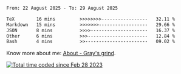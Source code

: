 <!--START_SECTION:waka-->

```txt
From: 22 August 2025 - To: 29 August 2025

TeX        16 mins         >>>>>>>>-----------------   32.11 %
Markdown   15 mins         >>>>>>>------------------   29.66 %
JSON       8 mins          >>>>---------------------   16.37 %
Other      6 mins          >>>----------------------   12.84 %
Bash       4 mins          >>-----------------------   09.02 %
```

<!--END_SECTION:waka-->

<!-- [![grayxu's github stats](https://github-readme-stats.vercel.app/api?username=grayxu&count_private=true&show_icons=true)](https://github.com/grayxu) -->

Know more about me: [About - Gray's grind](https://www.grayxu.cn/).
<p align="left">
  <a href="https://wakatime.com/@c69eb31e-43a1-463f-8968-c3449e386f57"><img src="https://wakatime.com/badge/user/c69eb31e-43a1-463f-8968-c3449e386f57.svg" title="Total time coded since Feb 28 2023" /></a>
</p>

